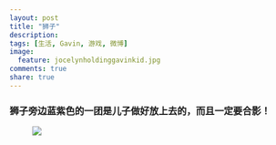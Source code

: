 ```yaml
---
layout: post
title: "狮子"
description: 
tags: [生活, Gavin, 游戏, 微博]
image:
  feature: jocelynholdinggavinkid.jpg
comments: true
share: true
---
```


### 狮子旁边蓝紫色的一团是儿子做好放上去的，而且一定要合影！ ###

<figure>
  <a href="http://i.imgur.com/q5aJ6RP.jpg">
  <img src="http://i.imgur.com/q5aJ6RP.jpg">
  </a>
</figure>
